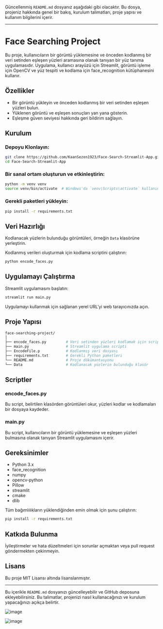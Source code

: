 Güncellenmiş `README.md` dosyanız aşağıdaki gibi olacaktır. Bu dosya, projeniz hakkında genel bir bakış, kurulum talimatları, proje yapısı ve kullanım bilgilerini içerir.

---

# Face Searching Project

Bu proje, kullanıcıların bir görüntü yüklemesine ve önceden kodlanmış bir veri setinden eşleşen yüzleri aramasına olanak tanıyan bir yüz tanıma uygulamasıdır. Uygulama, kullanıcı arayüzü için Streamlit, görüntü işleme için OpenCV ve yüz tespiti ve kodlama için face_recognition kütüphanesini kullanır.

## Özellikler
- Bir görüntü yükleyin ve önceden kodlanmış bir veri setinden eşleşen yüzleri bulun.
- Yüklenen görüntü ve eşleşen sonuçları yan yana gösterin.
- Eşleşme güven seviyesi hakkında geri bildirim sağlayın.

## Kurulum

### Depoyu Klonlayın:
```bash
git clone https://github.com/KaanSezen1923/Face-Search-Streamlit-App.git
cd Face-Search-Streamlit-App
```

### Bir sanal ortam oluşturun ve etkinleştirin:
```bash
python -m venv venv
source venv/bin/activate  # Windows'da `venv\Scripts\activate` kullanın
```

### Gerekli paketleri yükleyin:
```bash
pip install -r requirements.txt
```

## Veri Hazırlığı
Kodlanacak yüzlerin bulunduğu görüntüleri, örneğin `Data` klasörüne yerleştirin.

Kodlanmış verileri oluşturmak için kodlama scriptini çalıştırın:
```bash
python encode_faces.py
```

## Uygulamayı Çalıştırma
Streamlit uygulamasını başlatın:
```bash
streamlit run main.py
```

Uygulamayı kullanmak için sağlanan yerel URL'yi web tarayıcınızda açın.

## Proje Yapısı
```bash
face-searching-project/
│
├── encode_faces.py         # Veri setinden yüzleri kodlamak için script
├── main.py                 # Streamlit uygulama scripti
├── EncodeFile.p            # Kodlanmış veri dosyası
├── requirements.txt        # Gerekli Python paketleri
└── README.md               # Proje dökümantasyonu
└── Data                    # Kodlanacak yüzlerin bulunduğu klasör
```

## Scriptler

### encode_faces.py
Bu script, belirtilen klasörden görüntüleri okur, yüzleri kodlar ve kodlamaları bir dosyaya kaydeder.

### main.py
Bu script, kullanıcıların bir görüntü yüklemesine ve eşleşen yüzleri bulmasına olanak tanıyan Streamlit uygulamasını içerir.

## Gereksinimler
- Python 3.x
- face_recognition
- numpy
- opencv-python
- Pillow
- streamlit
- cmake
- dlib

Tüm bağımlılıkların yüklendiğinden emin olmak için şunu çalıştırın:
```bash
pip install -r requirements.txt
```

## Katkıda Bulunma
İyileştirmeler ve hata düzeltmeleri için sorunlar açmaktan veya pull request göndermekten çekinmeyin.

## Lisans
Bu proje MIT Lisansı altında lisanslanmıştır.

---

Bu içerikle `README.md` dosyanızı güncelleyebilir ve GitHub deposuna ekleyebilirsiniz. Bu talimatlar, projenizi nasıl kullanacağınızı ve kurulum yapacağınızı açıkça belirtir.

![image](https://github.com/KaanSezen1923/Face-Search-Streamlit-App/assets/119515258/36634328-544f-4afe-896b-d03c4a1efcc0)

![image](https://github.com/KaanSezen1923/Face-Search-Streamlit-App/assets/119515258/e647ba8d-b372-464d-aaf8-6f72c7ce92f3)


